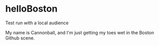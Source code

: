 # helloBoston
Test run with a local audience

My name is Cannonball, and I'm just getting my toes wet in the Boston Github scene.  
